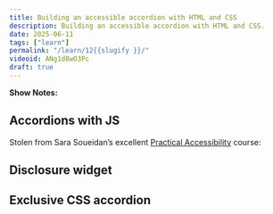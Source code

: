 ```yaml
---
title: Building an accessible accordion with HTML and CSS
description: Building an accessible accordion with HTML and CSS. 
date: 2025-06-11
tags: ["learn"]
permalink: "/learn/12{{slugify }}/"
videoid: ANg1d8wO3Pc
draft: true
---
```

 **Show Notes:**

## Accordions with JS

Stolen from Sara Soueidan’s excellent [Practical Accessibility](https://practical-accessibility.today/) course:

## Disclosure widget

## Exclusive CSS accordion